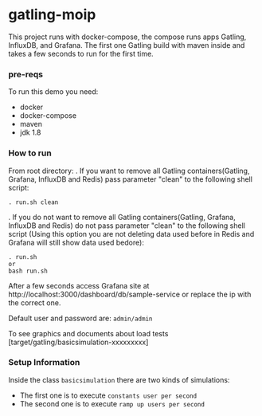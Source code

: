 # gatling-moip

This project runs with docker-compose, the compose  runs apps Gatling, InfluxDB, and Grafana. The first one Gatling build with maven inside and takes a few seconds to run for the first time.

### pre-reqs
To run this demo you need:
- docker
- docker-compose
- maven
- jdk 1.8

### How to run
From root directory:
. If you want to remove all Gatling containers(Gatling, Grafana, InfluxDB and Redis) pass parameter "clean" to the following shell script:
```
. run.sh clean
```

. If you do not want to remove all Gatling containers(Gatling, Grafana, InfluxDB and Redis) do not pass parameter "clean" to the following shell script (Using this option you are not deleting data used before in Redis and Grafana will still show data used bedore):
```
. run.sh
or
bash run.sh
```

After a few seconds access Grafana site at http://localhost:3000/dashboard/db/sample-service
or replace the ip with the correct one.

Default user and password are: `admin/admin`

To see graphics and documents about load tests [target/gatling/basicsimulation-xxxxxxxxx]

### Setup Information
Inside the class ```basicsimulation``` there are two kinds of simulations:
- The first one is to execute ```constants user per second```
- The second one is to execute ```ramp up users per second```
